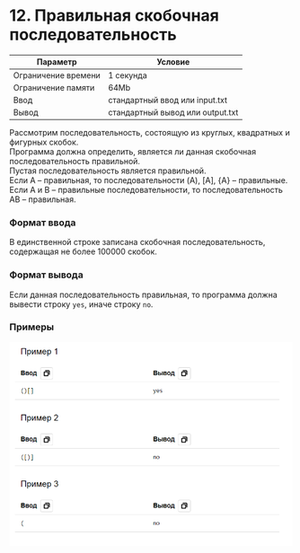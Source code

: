 # 12. Правильная скобочная последовательность

| Параметр            | Условие                          |
|---------------------|----------------------------------|
| Ограничение времени | 1 секунда                        |
| Ограничение памяти  | 64Mb                             |
| Ввод                | стандартный ввод или input.txt   |
| Вывод               | стандартный вывод или output.txt |

Рассмотрим последовательность, состоящую из круглых, квадратных и фигурных скобок.  
Программа должна определить, является ли данная скобочная последовательность правильной.  
Пустая последовательность является правильной.  
Если A – правильная, то последовательности (A), [A], {A} – правильные.  
Если A и B – правильные последовательности, то последовательность AB – правильная. 

### Формат ввода
В единственной строке записана скобочная последовательность, содержащая не более 100000 скобок.

### Формат вывода
Если данная последовательность правильная, то программа должна вывести строку `yes`, иначе строку `no`.

### Примеры

![img.png](img.png)
